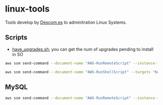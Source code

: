 # linux-tools

Tools develop by [Descom.es](https://www.descom.es) to adminitration Linux Systems.

## Scripts

* [have_upgrades.sh](/scripts/have_upgrades.sh); you can get the num of upgrades
pending to install in SO

```bash
aws ssm send-command --document-name "AWS-RunRemoteScript" --instance-ids "i-0b8327b2" --parameters '{"sourceType":["GitHub"],"sourceInfo":["{\"owner\": \"descom-es\",\"repository\": \"linux-tools\",\"path\": \"/scripts/have_upgrades.sh\"}"],"executionTimeout":["3600"],"commandLine":["have_upgrades.sh"]}' --timeout-seconds 600 --region eu-west-1

aws ssm send-command --document-name "AWS-RunShellScript" --targets "Key=instanceids,Values=i-0b8327b2" --parameters '{"workingDirectory":[""],"executionTimeout":["3600"],"commands":["yum -y update"]}' --timeout-seconds 600 --max-concurrency "50" --max-errors "0" --region eu-west-1
```


## MySQL

```bash
aws ssm send-command --document-name "AWS-RunRemoteScript" --instance-ids "****" --parameters '{"sourceType":["GitHub"],"sourceInfo":["{\"owner\": \"descom-es\",\"repository\": \"linux-tools\",\"path\": \"/mysql\"}"],"executionTimeout":["3600"],"commandLine":["mysql/bin/install.sh"]}' --timeout-seconds 600 --region eu-central-1
```
